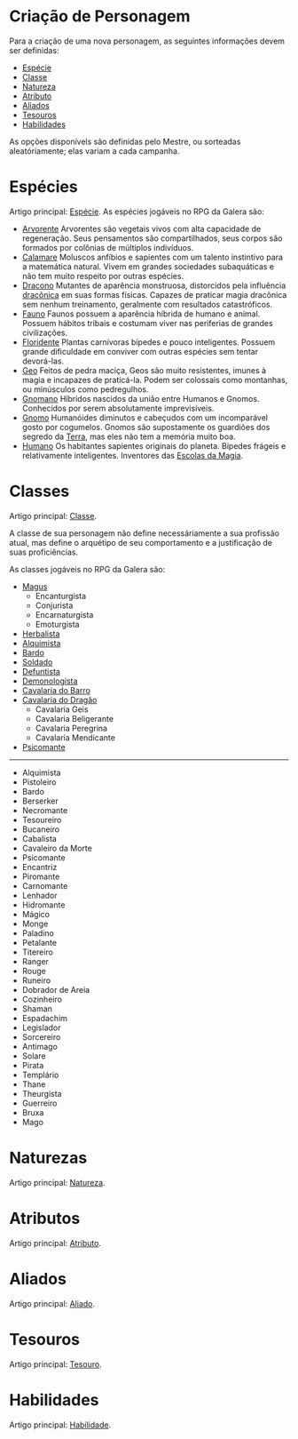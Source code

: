<!-- TITLE: Criação De Personagem -->
<!-- SUBTITLE: Regras e detalhes para a criação de personagens. -->

# Criação de Personagem
Para a criação de uma nova personagem, as seguintes informações devem ser definidas:
* [Espécie](#espécies)
* [Classe](#classes)
* [Natureza](#naturezas)
* [Atributo](#atributos)
* [Aliados](#aliados)
* [Tesouros](#tesouros)
* [Habilidades](#habilidades)

As opções disponívels são definidas pelo Mestre, ou sorteadas aleatóriamente; elas variam a cada campanha.

# Espécies
Artigo principal: [Espécie](especie).
As espécies jogáveis no RPG da Galera são:

* [Arvorente](especie/arvorente)
Arvorentes são vegetais vivos com alta capacidade de regeneração. Seus pensamentos são compartilhados, seus corpos são formados por colônias de múltiplos indivíduos.
* [Calamare](especie/calamare)
Moluscos anfíbios e sapientes com um talento instintivo para a matemática natural. Vivem em grandes sociedades subaquáticas e não tem muito respeito por outras espécies.
* [Dracono](especie/dracono)
Mutantes de aparência monstruosa, distorcidos pela influência [dracônica](dragao) em suas formas físicas. Capazes de praticar magia dracônica sem nenhum treinamento, geralmente com resultados catastróficos.
* [Fauno](especie/fauno)
Faunos possuem a aparência híbrida de humano e animal. Possuem hábitos tribais e costumam viver nas periferias de grandes civilizações.
* [Floridente](especie/floridente)
Plantas carnívoras bípedes e pouco inteligentes. Possuem grande dificuldade em conviver com outras espécies sem tentar devorá-las.
* [Geo](especie/geo)
Feitos de pedra maciça, Geos são muito resistentes, imunes à magia e incapazes de praticá-la. Podem ser colossais como montanhas, ou minúsculos como pedregulhos.
* [Gnomano](especie/gnomano)
Híbridos nascidos da união entre Humanos e Gnomos. Conhecidos por serem absolutamente imprevisíveis.
* [Gnomo](especie/gnomo)
Humanóides diminutos e cabeçudos com um incomparável gosto por cogumelos. Gnomos são supostamente os guardiões dos segredo da [Terra](terra), mas eles não tem a memória muito boa.
* [Humano](especie/humano)
Os habitantes sapientes originais do planeta. Bípedes frágeis e relativamente inteligentes. Inventores das [Escolas da Magia](magia).

# Classes
Artigo principal: [Classe](classe).

A classe de sua personagem não define necessáriamente a sua profissão atual, mas define o arquétipo de seu comportamento e a justificação de suas proficiências.

As classes jogáveis no RPG da Galera são:

* [Magus]()
	* Encanturgista
	* Conjurista
	* Encarnaturgista
	* Emoturgista
* [Herbalista]()
* [Alquimista]()
* [Bardo]()
* [Soldado]()
* [Defuntista]()
* [Demonologista]()
* [Cavalaria do Barro]()
* [Cavalaria do Dragão]()
	* Cavalaria Geis
	* Cavalaria Beligerante
	* Cavalaria Peregrina
	* Cavalaria Mendicante
* [Psicomante]()

-----

* Alquimista
* Pistoleiro
* Bardo
* Berserker
* Necromante
* Tesoureiro
* Bucaneiro
* Cabalista
* Cavaleiro da Morte
* Psicomante
* Encantriz
* Piromante
* Carnomante
* Lenhador
* Hidromante
* Mágico
* Monge
* Paladino
* Petalante
* Titereiro
* Ranger
* Rouge
* Runeiro
* Dobrador de Areia
* Cozinheiro
* Shaman
* Espadachim
* Legislador
* Sorcereiro
* Antimago
* Solare
* Pirata
* Templário
* Thane
* Theurgista
* Guerreiro
* Bruxa
* Mago

# Naturezas
Artigo principal: [Natureza](natureza).

# Atributos
Artigo principal: [Atributo](atributo).

# Aliados
Artigo principal: [Aliado](aliado).

# Tesouros
Artigo principal: [Tesouro](tesouro).

# Habilidades
Artigo principal: [Habilidade](habilidade).
